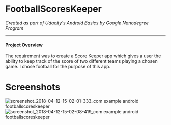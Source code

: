 # FootballScoresKeeper
*Created as part of Udacity's Android Basics by Google Nanodegree Program*
_______________

#### Project Overview
The requirement was to create a Score Keeper app which gives a user the ability to keep track of the score of two different teams 
playing a chosen game. I chose football for the purpose of this app.

#
# Screenshots
![screenshot_2018-04-12-15-02-01-333_com example android footballscoreskeeper](https://user-images.githubusercontent.com/33638467/38679567-c072498a-3e6c-11e8-92e8-c28cc2e21e35.png)
![screenshot_2018-04-12-15-02-08-419_com example android footballscoreskeeper](https://user-images.githubusercontent.com/33638467/38679584-c77ee21a-3e6c-11e8-99b5-cc4ec3b426f5.png)
